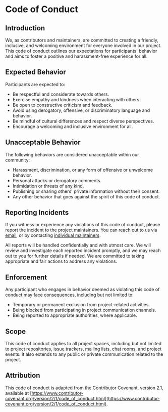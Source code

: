 # Code of Conduct

## Introduction

We, as contributors and maintainers, are committed to creating a friendly, inclusive, and welcoming environment for everyone involved in our project. This code of conduct outlines our expectations for participants' behavior and aims to foster a positive and harassment-free experience for all.

## Expected Behavior

Participants are expected to:

- Be respectful and considerate towards others.
- Exercise empathy and kindness when interacting with others.
- Be open to constructive criticism and feedback.
- Avoid using derogatory, offensive, or discriminatory language and behavior.
- Be mindful of cultural differences and respect diverse perspectives.
- Encourage a welcoming and inclusive environment for all.

## Unacceptable Behavior

The following behaviors are considered unacceptable within our community:

- Harassment, discrimination, or any form of offensive or unwelcome behavior.
- Personal attacks or derogatory comments.
- Intimidation or threats of any kind.
- Publishing or sharing others' private information without their consent.
- Any other behavior that goes against the spirit of this code of conduct.

## Reporting Incidents

If you witness or experience any violations of this code of conduct, please report the incident to the project maintainers. You can reach out to us via [email](mailto:conduct@projectname.com), or by contacting [individual maintainers](MAINTAINERS.md).

All reports will be handled confidentially and with utmost care. We will review and investigate each reported incident promptly, and we may reach out to you for further details if needed. We are committed to taking appropriate and fair actions to address any violations.

## Enforcement

Any participant who engages in behavior deemed as violating this code of conduct may face consequences, including but not limited to:

- Temporary or permanent exclusion from project-related activities.
- Being blocked from participating in project communication channels.
- Being reported to appropriate authorities, where applicable.

## Scope

This code of conduct applies to all project spaces, including but not limited to project repositories, issue trackers, mailing lists, chat rooms, and project events. It also extends to any public or private communication related to the project.

## Attribution

This code of conduct is adapted from the Contributor Covenant, version 2.1, available at [https://www.contributor-covenant.org/version/2/1/code_of_conduct.html](https://www.contributor-covenant.org/version/2/1/code_of_conduct.html).
